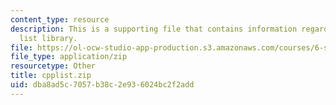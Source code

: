 ```yaml
---
content_type: resource
description: This is a supporting file that contains information regarding C++ linked
  list library.
file: https://ol-ocw-studio-app-production.s3.amazonaws.com/courses/6-s096-effective-programming-in-c-and-c-january-iap-2014/dba8ad5c7057b38c2e936024bc2f2add_cpplist.zip
file_type: application/zip
resourcetype: Other
title: cpplist.zip
uid: dba8ad5c-7057-b38c-2e93-6024bc2f2add
---
```

